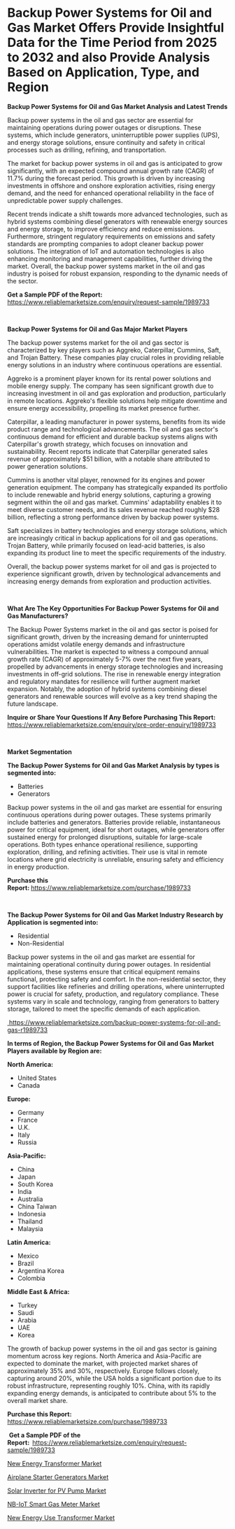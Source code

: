 <p><h1>Backup Power Systems for Oil and Gas Market Offers Provide Insightful Data for the Time Period from 2025 to 2032 and also Provide Analysis Based on Application, Type, and Region</h1></p><p><strong>Backup Power Systems for Oil and Gas Market Analysis and Latest Trends</strong></p>
<p><p>Backup power systems in the oil and gas sector are essential for maintaining operations during power outages or disruptions. These systems, which include generators, uninterruptible power supplies (UPS), and energy storage solutions, ensure continuity and safety in critical processes such as drilling, refining, and transportation. </p><p>The market for backup power systems in oil and gas is anticipated to grow significantly, with an expected compound annual growth rate (CAGR) of 11.7% during the forecast period. This growth is driven by increasing investments in offshore and onshore exploration activities, rising energy demand, and the need for enhanced operational reliability in the face of unpredictable power supply challenges. </p><p>Recent trends indicate a shift towards more advanced technologies, such as hybrid systems combining diesel generators with renewable energy sources and energy storage, to improve efficiency and reduce emissions. Furthermore, stringent regulatory requirements on emissions and safety standards are prompting companies to adopt cleaner backup power solutions. The integration of IoT and automation technologies is also enhancing monitoring and management capabilities, further driving the market. Overall, the backup power systems market in the oil and gas industry is poised for robust expansion, responding to the dynamic needs of the sector.</p></p>
<p><strong>Get a Sample PDF of the Report:&nbsp;</strong> <a href="https://www.reliablemarketsize.com/enquiry/request-sample/1989733?utm_campaign=2034&utm_medium=2&utm_source=Github&utm_content=ia&utm_term=07042025&utm_id=backup-power-systems-for-oil-and-gas">https://www.reliablemarketsize.com/enquiry/request-sample/1989733</a></p>
<p>&nbsp;</p>
<p><strong>Backup Power Systems for Oil and Gas Major Market Players</strong></p>
<p><p>The backup power systems market for the oil and gas sector is characterized by key players such as Aggreko, Caterpillar, Cummins, Saft, and Trojan Battery. These companies play crucial roles in providing reliable energy solutions in an industry where continuous operations are essential.</p><p>Aggreko is a prominent player known for its rental power solutions and mobile energy supply. The company has seen significant growth due to increasing investment in oil and gas exploration and production, particularly in remote locations. Aggreko's flexible solutions help mitigate downtime and ensure energy accessibility, propelling its market presence further.</p><p>Caterpillar, a leading manufacturer in power systems, benefits from its wide product range and technological advancements. The oil and gas sector's continuous demand for efficient and durable backup systems aligns with Caterpillar's growth strategy, which focuses on innovation and sustainability. Recent reports indicate that Caterpillar generated sales revenue of approximately $51 billion, with a notable share attributed to power generation solutions.</p><p>Cummins is another vital player, renowned for its engines and power generation equipment. The company has strategically expanded its portfolio to include renewable and hybrid energy solutions, capturing a growing segment within the oil and gas market. Cummins' adaptability enables it to meet diverse customer needs, and its sales revenue reached roughly $28 billion, reflecting a strong performance driven by backup power systems.</p><p>Saft specializes in battery technologies and energy storage solutions, which are increasingly critical in backup applications for oil and gas operations. Trojan Battery, while primarily focused on lead-acid batteries, is also expanding its product line to meet the specific requirements of the industry.</p><p>Overall, the backup power systems market for oil and gas is projected to experience significant growth, driven by technological advancements and increasing energy demands from exploration and production activities.</p></p>
<p>&nbsp;</p>
<p><strong>What Are The Key Opportunities For Backup Power Systems for Oil and Gas Manufacturers?</strong></p>
<p><p>The Backup Power Systems market in the oil and gas sector is poised for significant growth, driven by the increasing demand for uninterrupted operations amidst volatile energy demands and infrastructure vulnerabilities. The market is expected to witness a compound annual growth rate (CAGR) of approximately 5-7% over the next five years, propelled by advancements in energy storage technologies and increasing investments in off-grid solutions. The rise in renewable energy integration and regulatory mandates for resilience will further augment market expansion. Notably, the adoption of hybrid systems combining diesel generators and renewable sources will evolve as a key trend shaping the future landscape.</p></p>
<p><strong>Inquire or Share Your Questions If Any Before Purchasing This Report:</strong> <a href="https://www.reliablemarketsize.com/enquiry/pre-order-enquiry/1989733?utm_campaign=2034&utm_medium=2&utm_source=Github&utm_content=ia&utm_term=07042025&utm_id=backup-power-systems-for-oil-and-gas">https://www.reliablemarketsize.com/enquiry/pre-order-enquiry/1989733</a></p>
<p>&nbsp;</p>
<p><strong>Market Segmentation</strong></p>
<p><strong>The Backup Power Systems for Oil and Gas Market Analysis by types is segmented into:</strong></p>
<p><ul><li>Batteries</li><li>Generators</li></ul></p>
<p><p>Backup power systems in the oil and gas market are essential for ensuring continuous operations during power outages. These systems primarily include batteries and generators. Batteries provide reliable, instantaneous power for critical equipment, ideal for short outages, while generators offer sustained energy for prolonged disruptions, suitable for large-scale operations. Both types enhance operational resilience, supporting exploration, drilling, and refining activities. Their use is vital in remote locations where grid electricity is unreliable, ensuring safety and efficiency in energy production.</p></p>
<p><strong>Purchase this Report:&nbsp;</strong><a href="https://www.reliablemarketsize.com/purchase/1989733?utm_campaign=2034&utm_medium=2&utm_source=Github&utm_content=ia&utm_term=07042025&utm_id=backup-power-systems-for-oil-and-gas">https://www.reliablemarketsize.com/purchase/1989733</a></p>
<p>&nbsp;</p>
<p><strong>The Backup Power Systems for Oil and Gas Market Industry Research by Application is segmented into:</strong></p>
<p><ul><li>Residential</li><li>Non-Residential</li></ul></p>
<p><p>Backup power systems in the oil and gas market are essential for maintaining operational continuity during power outages. In residential applications, these systems ensure that critical equipment remains functional, protecting safety and comfort. In the non-residential sector, they support facilities like refineries and drilling operations, where uninterrupted power is crucial for safety, production, and regulatory compliance. These systems vary in scale and technology, ranging from generators to battery storage, tailored to meet the specific demands of each application.</p></p>
<p><a href="https://www.reliablemarketsize.com/backup-power-systems-for-oil-and-gas-r1989733?utm_campaign=2034&utm_medium=2&utm_source=Github&utm_content=ia&utm_term=07042025&utm_id=backup-power-systems-for-oil-and-gas">&nbsp;https://www.reliablemarketsize.com/backup-power-systems-for-oil-and-gas-r1989733</a></p>
<p><strong>In terms of Region, the Backup Power Systems for Oil and Gas Market Players available by Region are:</strong></p>
<p>
    <p> <strong> North America: </strong>
        <ul>
            <li>United States</li>
            <li>Canada</li>
        </ul>
        </p> 
    <p> <strong> Europe: </strong>
        <ul>
            <li>Germany</li>
            <li>France</li>
            <li>U.K.</li>
            <li>Italy</li>
            <li>Russia</li>
        </ul>
        </p> 
    <p> <strong> Asia-Pacific: </strong>
        <ul>
            <li>China</li>
            <li>Japan</li>
            <li>South Korea</li>
            <li>India</li>
            <li>Australia</li>
            <li>China Taiwan</li>
            <li>Indonesia</li>
            <li>Thailand</li>
            <li>Malaysia</li>
        </ul>
        </p> 
    <p> <strong> Latin America: </strong>
        <ul>
            <li>Mexico</li>
            <li>Brazil</li>
            <li>Argentina Korea</li>
            <li>Colombia</li>
        </ul>
        </p> 
    <p> <strong> Middle East & Africa: </strong>
        <ul>
            <li>Turkey</li>
            <li>Saudi</li>
            <li>Arabia</li>
            <li>UAE</li>
            <li>Korea</li>
        </ul>
    </p>
    </p>
<p><p>The growth of backup power systems in the oil and gas sector is gaining momentum across key regions. North America and Asia-Pacific are expected to dominate the market, with projected market shares of approximately 35% and 30%, respectively. Europe follows closely, capturing around 20%, while the USA holds a significant portion due to its robust infrastructure, representing roughly 10%. China, with its rapidly expanding energy demands, is anticipated to contribute about 5% to the overall market share.</p></p>
<p><strong>Purchase this Report: </strong><a href="https://www.reliablemarketsize.com/purchase/1989733?utm_campaign=2034&utm_medium=2&utm_source=Github&utm_content=ia&utm_term=07042025&utm_id=backup-power-systems-for-oil-and-gas">https://www.reliablemarketsize.com/purchase/1989733</a></p>
<p>&nbsp;<strong>Get a Sample PDF of the Report:&nbsp;&nbsp;</strong><a href="https://www.reliablemarketsize.com/enquiry/request-sample/1989733?utm_campaign=2034&utm_medium=2&utm_source=Github&utm_content=ia&utm_term=07042025&utm_id=backup-power-systems-for-oil-and-gas">https://www.reliablemarketsize.com/enquiry/request-sample/1989733</a></p>
<p><strong></strong></p>
<p><p><a href="https://github.com/grevecodeeol/Market-Research-Report-List-1/blob/main/new-energy-transformer-market.md?utm_campaign=2034&utm_medium=2&utm_source=Github&utm_content=ia&utm_term=07042025&utm_id=backup-power-systems-for-oil-and-gas">New Energy Transformer Market</a></p><p><a href="https://github.com/ernierintzfu/Market-Research-Report-List-1/blob/main/airplane-starter-generators-market.md?utm_campaign=2034&utm_medium=2&utm_source=Github&utm_content=ia&utm_term=07042025&utm_id=backup-power-systems-for-oil-and-gas">Airplane Starter Generators Market</a></p><p><a href="https://github.com/calizlewin2f/Market-Research-Report-List-1/blob/main/solar-inverter-for-pv-pump-market.md?utm_campaign=2034&utm_medium=2&utm_source=Github&utm_content=ia&utm_term=07042025&utm_id=backup-power-systems-for-oil-and-gas">Solar Inverter for PV Pump Market</a></p><p><a href="https://github.com/janustabarf2/Market-Research-Report-List-1/blob/main/nb-iot-smart-gas-meter-market.md?utm_campaign=2034&utm_medium=2&utm_source=Github&utm_content=ia&utm_term=07042025&utm_id=backup-power-systems-for-oil-and-gas">NB-IoT Smart Gas Meter Market</a></p><p><a href="https://github.com/kielbledeni0/Market-Research-Report-List-1/blob/main/new-energy-use-transformer-market.md?utm_campaign=2034&utm_medium=2&utm_source=Github&utm_content=ia&utm_term=07042025&utm_id=backup-power-systems-for-oil-and-gas">New Energy Use Transformer Market</a></p></p>